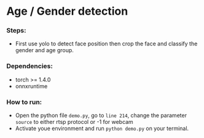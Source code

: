 # Age / Gender detection

### Steps:
- First use yolo to detect face position then crop the face and classify the gender and age group.

### Dependencies:
- torch >= 1.4.0
- onnxruntime

### How to run:
- Open the python file `demo.py`, go to `line 214`, change the parameter `source` to either rtsp protocol or -1 for webcam
- Activate youe environment and run `python demo.py` on your terminal.
